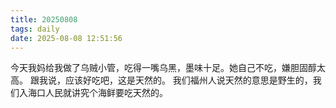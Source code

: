 ```yaml
---
title: 20250808
tags: daily
date: 2025-08-08 12:51:56
---
```

今天我妈给我做了乌贼小管，吃得一嘴乌黑，墨味十足。她自己不吃，嫌胆固醇太高。
跟我说，应该好吃吧，这是天然的。
我们福州人说天然的意思是野生的，我们入海口人民就讲究个海鲜要吃天然的。